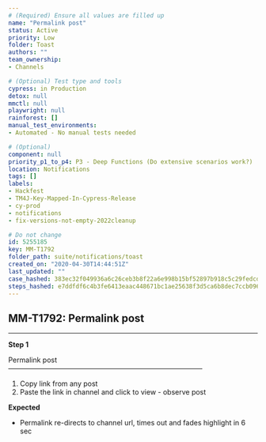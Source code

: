 ```yaml
---
# (Required) Ensure all values are filled up
name: "Permalink post"
status: Active
priority: Low
folder: Toast
authors: ""
team_ownership: 
- Channels

# (Optional) Test type and tools
cypress: in Production
detox: null
mmctl: null
playwright: null
rainforest: []
manual_test_environments: 
- Automated - No manual tests needed

# (Optional)
component: null
priority_p1_to_p4: P3 - Deep Functions (Do extensive scenarios work?)
location: Notifications
tags: []
labels: 
- Hackfest
- TM4J-Key-Mapped-In-Cypress-Release
- cy-prod
- notifications
- fix-versions-not-empty-2022cleanup

# Do not change
id: 5255185
key: MM-T1792
folder_path: suite/notifications/toast
created_on: "2020-04-30T14:44:51Z"
last_updated: ""
case_hashed: 383ec32f049936a6c26ceb3b8f22a6e998b15bf52897b918c5c29fedcd0660ecc81142f91ec4e8c78531fd431d75c43b
steps_hashed: e7ddfdf6c4b3fe6413eaac448671bc1ae25638f3d5ca6b8dec7ccb096fd481c9e14e864a2e0113594a95db7e1807f317
---
```


## MM-T1792: Permalink post

---

**Step 1**

Permalink post\
————————————————————————————

1. Copy link from any post
2. Paste the link in channel and click to view - observe post

**Expected**

- Permalink re-directs to channel url, times out and fades highlight in 6 sec
